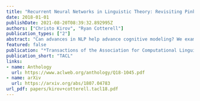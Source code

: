```yaml
---
title: "Recurrent Neural Networks in Linguistic Theory: Revisiting Pinker and Prince (1988) and the Past Tense Debate"
date: 2018-01-01
publishDate: 2021-08-20T08:39:32.892995Z
authors: ["Christo Kirov", "Ryan Cotterell"]
publication_types: ["2"]
abstract: "Can advances in NLP help advance cognitive modeling? We examine the role of artificial neural networks, the current state of the art in many common NLP tasks, by returning to a classic case study. In 1986, Rumelhart and McClelland famously introduced a neural architecture that learned to transduce English verb stems to their past tense forms. Shortly thereafter in 1988, Pinker and Prince presented a comprehensive rebuttal of many of Rumelhart and McClelland's claims. Much of the force of their attack centered on the empirical inadequacy of the Rumelhart and McClelland model. Today, however, that model is severely outmoded. We show that the Encoder-Decoder network architectures used in modern NLP systems obviate most of Pinker and Prince's criticisms without requiring any simplification of the past tense mapping problem. We suggest that the empirical performance of modern networks warrants a reexamination of their utility in linguistic and cognitive modeling."
featured: false
publication: "*Transactions of the Association for Computational Linguistics*"
publication_short: "TACL"
links:
- name: Anthology
  url: https://www.aclweb.org/anthology/Q18-1045.pdf
- name: arXiv
  url: https://arxiv.org/abs/1807.04783
url_pdf: papers/kirov+cotterell.tacl18.pdf
---
```


